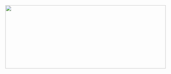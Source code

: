 <img src="https://github.com/adam-telmat/adam-telmat/blob/main/banni%C3%A8re.png" style="width: 100%; height: 200px;" />


